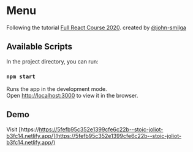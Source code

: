 # Menu

Following the tutorial [Full React Course 2020](https://www.youtube.com/watch?v=4UZrsTqkcW4). created by [@john-smilga](https://github.com/john-smilga) 

## Available Scripts

In the project directory, you can run:

### `npm start`

Runs the app in the development mode.\
Open [http://localhost:3000](http://localhost:3000) to view it in the browser.

## Demo
Visit [https://https://5fefb95c352e1399cfe6c22b--stoic-joliot-b3fc14.netlify.app/](https://5fefb95c352e1399cfe6c22b--stoic-joliot-b3fc14.netlify.app/)